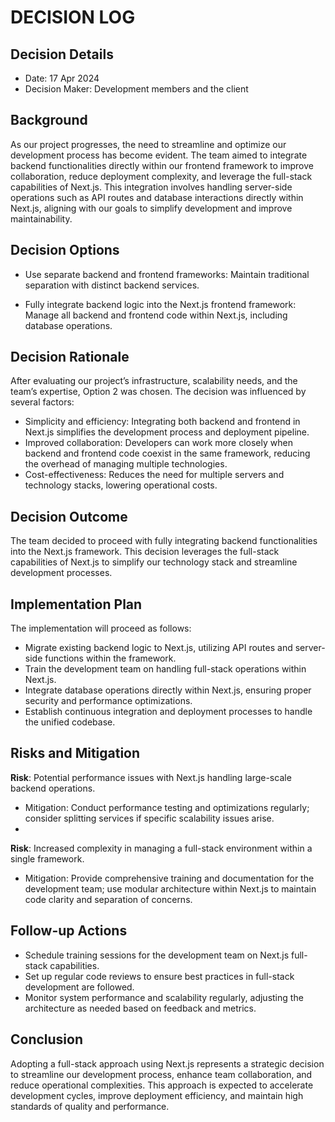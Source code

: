 # DECISION LOG 
## Decision Details 
- Date: 17 Apr 2024
- Decision Maker: Development members and the client
  
## Background 
As our project progresses, the need to streamline and optimize our development process has become evident. The team aimed to integrate backend functionalities directly within our frontend framework to improve collaboration, reduce deployment complexity, and leverage the full-stack capabilities of Next.js. This integration involves handling server-side operations such as API routes and database interactions directly within Next.js, aligning with our goals to simplify development and improve maintainability.

## Decision Options 


- Use separate backend and frontend frameworks: Maintain traditional separation with distinct backend services.

- Fully integrate backend logic into the Next.js frontend framework: Manage all backend and frontend code within Next.js, including database operations.


## Decision Rationale 
After evaluating our project’s infrastructure, scalability needs, and the team’s expertise, Option 2 was chosen. The decision was influenced by several factors:

- Simplicity and efficiency: Integrating both backend and frontend in Next.js simplifies the development process and deployment pipeline.
- Improved collaboration: Developers can work more closely when backend and frontend code coexist in the same framework, reducing the overhead of managing multiple technologies.
- Cost-effectiveness: Reduces the need for multiple servers and technology stacks, lowering operational costs.

## Decision Outcome 
The team decided to proceed with fully integrating backend functionalities into the Next.js framework. This decision leverages the full-stack capabilities of Next.js to simplify our technology stack and streamline development processes.

## Implementation Plan 

The implementation will proceed as follows:

- Migrate existing backend logic to Next.js, utilizing API routes and server-side functions within the framework.
- Train the development team on handling full-stack operations within Next.js.
- Integrate database operations directly within Next.js, ensuring proper security and performance optimizations.
- Establish continuous integration and deployment processes to handle the unified codebase.

## Risks and Mitigation 

**Risk**: Potential performance issues with Next.js handling large-scale backend operations.

- Mitigation: Conduct performance testing and optimizations regularly; consider splitting services if specific scalability issues arise.
- 
**Risk**: Increased complexity in managing a full-stack environment within a single framework.

- Mitigation: Provide comprehensive training and documentation for the development team; use modular architecture within Next.js to maintain code clarity and separation of concerns.

## Follow-up Actions 

- Schedule training sessions for the development team on Next.js full-stack capabilities.
- Set up regular code reviews to ensure best practices in full-stack development are followed.
- Monitor system performance and scalability regularly, adjusting the architecture as needed based on feedback and metrics.

## Conclusion 

Adopting a full-stack approach using Next.js represents a strategic decision to streamline our development process, enhance team collaboration, and reduce operational complexities. This approach is expected to accelerate development cycles, improve deployment efficiency, and maintain high standards of quality and performance.
